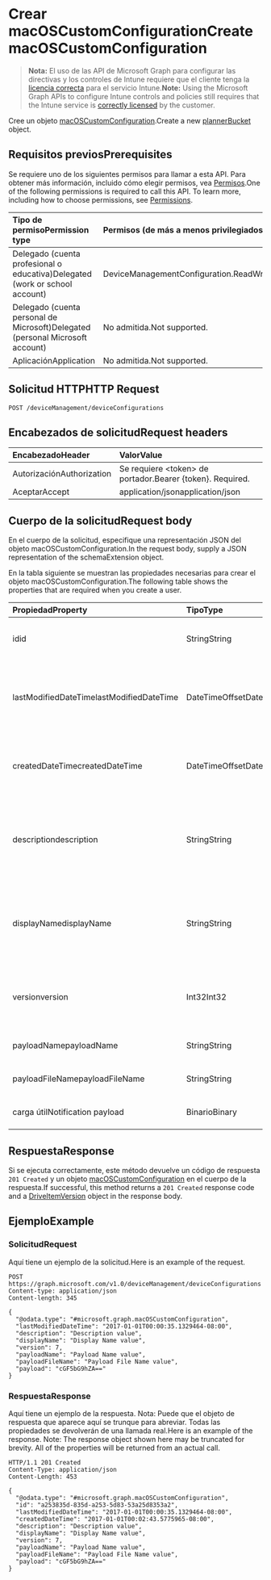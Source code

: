 # <a name="create-macoscustomconfiguration"></a><span data-ttu-id="08095-101">Crear macOSCustomConfiguration</span><span class="sxs-lookup"><span data-stu-id="08095-101">Create macOSCustomConfiguration</span></span>

> <span data-ttu-id="08095-102">**Nota:** El uso de las API de Microsoft Graph para configurar las directivas y los controles de Intune requiere que el cliente tenga la [licencia correcta](https://go.microsoft.com/fwlink/?linkid=839381) para el servicio Intune.</span><span class="sxs-lookup"><span data-stu-id="08095-102">**Note:** Using the Microsoft Graph APIs to configure Intune controls and policies still requires that the Intune service is [correctly licensed](https://go.microsoft.com/fwlink/?linkid=839381) by the customer.</span></span>

<span data-ttu-id="08095-103">Cree un objeto [macOSCustomConfiguration](../resources/intune_deviceconfig_macoscustomconfiguration.md).</span><span class="sxs-lookup"><span data-stu-id="08095-103">Create a new [plannerBucket](../resources/intune_deviceconfig_macoscustomconfiguration.md) object.</span></span>
## <a name="prerequisites"></a><span data-ttu-id="08095-104">Requisitos previos</span><span class="sxs-lookup"><span data-stu-id="08095-104">Prerequisites</span></span>
<span data-ttu-id="08095-p101">Se requiere uno de los siguientes permisos para llamar a esta API. Para obtener más información, incluido cómo elegir permisos, vea [Permisos](../../../concepts/permissions_reference.md).</span><span class="sxs-lookup"><span data-stu-id="08095-p101">One of the following permissions is required to call this API. To learn more, including how to choose permissions, see [Permissions](../../../concepts/permissions_reference.md).</span></span>

|<span data-ttu-id="08095-107">Tipo de permiso</span><span class="sxs-lookup"><span data-stu-id="08095-107">Permission type</span></span>|<span data-ttu-id="08095-108">Permisos (de más a menos privilegiados)</span><span class="sxs-lookup"><span data-stu-id="08095-108">Permissions (from least to most privileged)</span></span>|
|:---|:---|
|<span data-ttu-id="08095-109">Delegado (cuenta profesional o educativa)</span><span class="sxs-lookup"><span data-stu-id="08095-109">Delegated (work or school account)</span></span>|<span data-ttu-id="08095-110">DeviceManagementConfiguration.ReadWrite.All</span><span class="sxs-lookup"><span data-stu-id="08095-110">DeviceManagementConfiguration.ReadWrite.All</span></span>|
|<span data-ttu-id="08095-111">Delegado (cuenta personal de Microsoft)</span><span class="sxs-lookup"><span data-stu-id="08095-111">Delegated (personal Microsoft account)</span></span>|<span data-ttu-id="08095-112">No admitida.</span><span class="sxs-lookup"><span data-stu-id="08095-112">Not supported.</span></span>|
|<span data-ttu-id="08095-113">Aplicación</span><span class="sxs-lookup"><span data-stu-id="08095-113">Application</span></span>|<span data-ttu-id="08095-114">No admitida.</span><span class="sxs-lookup"><span data-stu-id="08095-114">Not supported.</span></span>|

## <a name="http-request"></a><span data-ttu-id="08095-115">Solicitud HTTP</span><span class="sxs-lookup"><span data-stu-id="08095-115">HTTP Request</span></span>
<!-- {
  "blockType": "ignored"
}
-->
``` http
POST /deviceManagement/deviceConfigurations
```

## <a name="request-headers"></a><span data-ttu-id="08095-116">Encabezados de solicitud</span><span class="sxs-lookup"><span data-stu-id="08095-116">Request headers</span></span>
|<span data-ttu-id="08095-117">Encabezado</span><span class="sxs-lookup"><span data-stu-id="08095-117">Header</span></span>|<span data-ttu-id="08095-118">Valor</span><span class="sxs-lookup"><span data-stu-id="08095-118">Value</span></span>|
|:---|:---|
|<span data-ttu-id="08095-119">Autorización</span><span class="sxs-lookup"><span data-stu-id="08095-119">Authorization</span></span>|<span data-ttu-id="08095-120">Se requiere &lt;token&gt; de portador.</span><span class="sxs-lookup"><span data-stu-id="08095-120">Bearer {token}. Required.</span></span>|
|<span data-ttu-id="08095-121">Aceptar</span><span class="sxs-lookup"><span data-stu-id="08095-121">Accept</span></span>|<span data-ttu-id="08095-122">application/json</span><span class="sxs-lookup"><span data-stu-id="08095-122">application/json</span></span>|

## <a name="request-body"></a><span data-ttu-id="08095-123">Cuerpo de la solicitud</span><span class="sxs-lookup"><span data-stu-id="08095-123">Request body</span></span>
<span data-ttu-id="08095-124">En el cuerpo de la solicitud, especifique una representación JSON del objeto macOSCustomConfiguration.</span><span class="sxs-lookup"><span data-stu-id="08095-124">In the request body, supply a JSON representation of the schemaExtension object.</span></span>

<span data-ttu-id="08095-125">En la tabla siguiente se muestran las propiedades necesarias para crear el objeto macOSCustomConfiguration.</span><span class="sxs-lookup"><span data-stu-id="08095-125">The following table shows the properties that are required when you create a user.</span></span>

|<span data-ttu-id="08095-126">Propiedad</span><span class="sxs-lookup"><span data-stu-id="08095-126">Property</span></span>|<span data-ttu-id="08095-127">Tipo</span><span class="sxs-lookup"><span data-stu-id="08095-127">Type</span></span>|<span data-ttu-id="08095-128">Descripción</span><span class="sxs-lookup"><span data-stu-id="08095-128">Description</span></span>|
|:---|:---|:---|
|<span data-ttu-id="08095-129">id</span><span class="sxs-lookup"><span data-stu-id="08095-129">id</span></span>|<span data-ttu-id="08095-130">String</span><span class="sxs-lookup"><span data-stu-id="08095-130">String</span></span>|<span data-ttu-id="08095-131">Clave de la entidad.</span><span class="sxs-lookup"><span data-stu-id="08095-131">Key of the setting.</span></span> <span data-ttu-id="08095-132">Heredado de [deviceConfiguration](../resources/intune_deviceconfig_deviceconfiguration.md)</span><span class="sxs-lookup"><span data-stu-id="08095-132">Inherited from [deviceConfiguration](../resources/intune_deviceconfig_deviceconfiguration.md)</span></span>|
|<span data-ttu-id="08095-133">lastModifiedDateTime</span><span class="sxs-lookup"><span data-stu-id="08095-133">lastModifiedDateTime</span></span>|<span data-ttu-id="08095-134">DateTimeOffset</span><span class="sxs-lookup"><span data-stu-id="08095-134">DateTimeOffset</span></span>|<span data-ttu-id="08095-135">Fecha y hora en la que se modificó el objeto por última vez.</span><span class="sxs-lookup"><span data-stu-id="08095-135">Indicates the date the object was last modified.</span></span> <span data-ttu-id="08095-136">Heredado de [deviceConfiguration](../resources/intune_deviceconfig_deviceconfiguration.md)</span><span class="sxs-lookup"><span data-stu-id="08095-136">Inherited from [deviceConfiguration](../resources/intune_deviceconfig_deviceconfiguration.md)</span></span>|
|<span data-ttu-id="08095-137">createdDateTime</span><span class="sxs-lookup"><span data-stu-id="08095-137">createdDateTime</span></span>|<span data-ttu-id="08095-138">DateTimeOffset</span><span class="sxs-lookup"><span data-stu-id="08095-138">DateTimeOffset</span></span>|<span data-ttu-id="08095-139">Fecha y hora en la que se creó el objeto.</span><span class="sxs-lookup"><span data-stu-id="08095-139">DateTime the object was created.</span></span> <span data-ttu-id="08095-140">Heredado de [deviceConfiguration](../resources/intune_deviceconfig_deviceconfiguration.md)</span><span class="sxs-lookup"><span data-stu-id="08095-140">Inherited from [deviceConfiguration](../resources/intune_deviceconfig_deviceconfiguration.md)</span></span>|
|<span data-ttu-id="08095-141">description</span><span class="sxs-lookup"><span data-stu-id="08095-141">description</span></span>|<span data-ttu-id="08095-142">String</span><span class="sxs-lookup"><span data-stu-id="08095-142">String</span></span>|<span data-ttu-id="08095-143">Descripción proporcionada por el administrador de la configuración del dispositivo.</span><span class="sxs-lookup"><span data-stu-id="08095-143">Admin provided description of the Device Configuration.</span></span> <span data-ttu-id="08095-144">Heredado de [deviceConfiguration](../resources/intune_deviceconfig_deviceconfiguration.md)</span><span class="sxs-lookup"><span data-stu-id="08095-144">Inherited from [deviceConfiguration](../resources/intune_deviceconfig_deviceconfiguration.md)</span></span>|
|<span data-ttu-id="08095-145">displayName</span><span class="sxs-lookup"><span data-stu-id="08095-145">displayName</span></span>|<span data-ttu-id="08095-146">String</span><span class="sxs-lookup"><span data-stu-id="08095-146">String</span></span>|<span data-ttu-id="08095-147">Nombre proporcionado por el administrador de la configuración del dispositivo.</span><span class="sxs-lookup"><span data-stu-id="08095-147">Admin provided name of the device configuration.</span></span> <span data-ttu-id="08095-148">Heredado de [deviceConfiguration](../resources/intune_deviceconfig_deviceconfiguration.md)</span><span class="sxs-lookup"><span data-stu-id="08095-148">Inherited from [deviceConfiguration](../resources/intune_deviceconfig_deviceconfiguration.md)</span></span>|
|<span data-ttu-id="08095-149">version</span><span class="sxs-lookup"><span data-stu-id="08095-149">version</span></span>|<span data-ttu-id="08095-150">Int32</span><span class="sxs-lookup"><span data-stu-id="08095-150">Int32</span></span>|<span data-ttu-id="08095-151">Versión de la configuración del dispositivo.</span><span class="sxs-lookup"><span data-stu-id="08095-151">Version of the device configuration.</span></span> <span data-ttu-id="08095-152">Heredado de [deviceConfiguration](../resources/intune_deviceconfig_deviceconfiguration.md)</span><span class="sxs-lookup"><span data-stu-id="08095-152">Inherited from [deviceConfiguration](../resources/intune_deviceconfig_deviceconfiguration.md)</span></span>|
|<span data-ttu-id="08095-153">payloadName</span><span class="sxs-lookup"><span data-stu-id="08095-153">payloadName</span></span>|<span data-ttu-id="08095-154">String</span><span class="sxs-lookup"><span data-stu-id="08095-154">String</span></span>|<span data-ttu-id="08095-155">Nombre que se muestra al usuario.</span><span class="sxs-lookup"><span data-stu-id="08095-155">Name that is displayed to the user.</span></span>|
|<span data-ttu-id="08095-156">payloadFileName</span><span class="sxs-lookup"><span data-stu-id="08095-156">payloadFileName</span></span>|<span data-ttu-id="08095-157">String</span><span class="sxs-lookup"><span data-stu-id="08095-157">String</span></span>|<span data-ttu-id="08095-158">Nombre de archivo de carga útil (\*.mobileconfig</span><span class="sxs-lookup"><span data-stu-id="08095-158">Payload file name (\*.mobileconfig</span></span> | <span data-ttu-id="08095-159">\*.xml).</span><span class="sxs-lookup"><span data-stu-id="08095-159">XML</span></span>|
|<span data-ttu-id="08095-160">carga útil</span><span class="sxs-lookup"><span data-stu-id="08095-160">Notification payload</span></span>|<span data-ttu-id="08095-161">Binario</span><span class="sxs-lookup"><span data-stu-id="08095-161">Binary</span></span>|<span data-ttu-id="08095-162">Carga útil.</span><span class="sxs-lookup"><span data-stu-id="08095-162">Payload.</span></span> <span data-ttu-id="08095-163">(Matriz de bytes codificada UTF8)</span><span class="sxs-lookup"><span data-stu-id="08095-163">(UTF8 encoded byte array)</span></span>|



## <a name="response"></a><span data-ttu-id="08095-164">Respuesta</span><span class="sxs-lookup"><span data-stu-id="08095-164">Response</span></span>
<span data-ttu-id="08095-165">Si se ejecuta correctamente, este método devuelve un código de respuesta `201 Created` y un objeto [macOSCustomConfiguration](../resources/intune_deviceconfig_macoscustomconfiguration.md) en el cuerpo de la respuesta.</span><span class="sxs-lookup"><span data-stu-id="08095-165">If successful, this method returns a `201 Created` response code and a [DriveItemVersion](../resources/intune_deviceconfig_macoscustomconfiguration.md) object in the response body.</span></span>

## <a name="example"></a><span data-ttu-id="08095-166">Ejemplo</span><span class="sxs-lookup"><span data-stu-id="08095-166">Example</span></span>
### <a name="request"></a><span data-ttu-id="08095-167">Solicitud</span><span class="sxs-lookup"><span data-stu-id="08095-167">Request</span></span>
<span data-ttu-id="08095-168">Aquí tiene un ejemplo de la solicitud.</span><span class="sxs-lookup"><span data-stu-id="08095-168">Here is an example of the request.</span></span>
``` http
POST https://graph.microsoft.com/v1.0/deviceManagement/deviceConfigurations
Content-type: application/json
Content-length: 345

{
  "@odata.type": "#microsoft.graph.macOSCustomConfiguration",
  "lastModifiedDateTime": "2017-01-01T00:00:35.1329464-08:00",
  "description": "Description value",
  "displayName": "Display Name value",
  "version": 7,
  "payloadName": "Payload Name value",
  "payloadFileName": "Payload File Name value",
  "payload": "cGF5bG9hZA=="
}
```

### <a name="response"></a><span data-ttu-id="08095-169">Respuesta</span><span class="sxs-lookup"><span data-stu-id="08095-169">Response</span></span>
<span data-ttu-id="08095-p109">Aquí tiene un ejemplo de la respuesta. Nota: Puede que el objeto de respuesta que aparece aquí se trunque para abreviar. Todas las propiedades se devolverán de una llamada real.</span><span class="sxs-lookup"><span data-stu-id="08095-p109">Here is an example of the response. Note: The response object shown here may be truncated for brevity. All of the properties will be returned from an actual call.</span></span>
``` http
HTTP/1.1 201 Created
Content-Type: application/json
Content-Length: 453

{
  "@odata.type": "#microsoft.graph.macOSCustomConfiguration",
  "id": "a253835d-835d-a253-5d83-53a25d8353a2",
  "lastModifiedDateTime": "2017-01-01T00:00:35.1329464-08:00",
  "createdDateTime": "2017-01-01T00:02:43.5775965-08:00",
  "description": "Description value",
  "displayName": "Display Name value",
  "version": 7,
  "payloadName": "Payload Name value",
  "payloadFileName": "Payload File Name value",
  "payload": "cGF5bG9hZA=="
}
```



